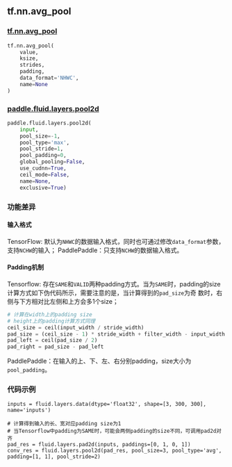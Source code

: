 ## tf.nn.avg_pool

### [tf.nn.avg_pool](https://www.tensorflow.org/versions/r1.10/api_docs/python/tf/nn/avg_pool)

``` python
tf.nn.avg_pool(
    value,
    ksize,
    strides,
    padding,
    data_format='NHWC',
    name=None
)
```


### [paddle.fluid.layers.pool2d](http://paddlepaddle.org/documentation/docs/zh/1.4/api_cn/layers_cn.html#paddle.fluid.layers.pool2d)
``` python
paddle.fluid.layers.pool2d(
    input,
    pool_size=-1,
    pool_type='max',
    pool_stride=1,
    pool_padding=0,
    global_pooling=False,
    use_cudnn=True,
    ceil_mode=False,
    name=None,
    exclusive=True)
```
### 功能差异

#### 输入格式
TensorFlow: 默认为`NHWC`的数据输入格式，同时也可通过修改`data_format`参数，支持`NCHW`的输入；
PaddlePaddle：只支持`NCHW`的数据输入格式。

#### Padding机制

Tensorflow: 存在`SAME`和`VALID`两种padding方式。当为`SAME`时，padding的size计算方式如下伪代码所示，需要注意的是，当计算得到的`pad_size`为奇
数时，右侧与下方相对比左侧和上方会多1个size；
``` python
# 计算在width上的padding size
# height上的padding计算方式同理
ceil_size = ceil(input_width / stride_width)
pad_size = (ceil_size - 1) * stride_width + filter_width - input_width
pad_left = ceil(pad_size / 2)
pad_right = pad_size - pad_left
```
PaddlePaddle：在输入的上、下、左、右分别padding，size大小为`pool_padding`。

### 代码示例
```
inputs = fluid.layers.data(dtype='float32', shape=[3, 300, 300], name='inputs')

# 计算得到输入的长、宽对应padding size为1
# 当Tensorflow中padding为SAME时，可能会两侧padding的size不同，可调用pad2d对齐
pad_res = fluid.layers.pad2d(inputs, paddings=[0, 1, 0, 1])
conv_res = fluid.layers.pool2d(pad_res, pool_size=3, pool_type='avg', padding=[1, 1], pool_stride=2)
```
